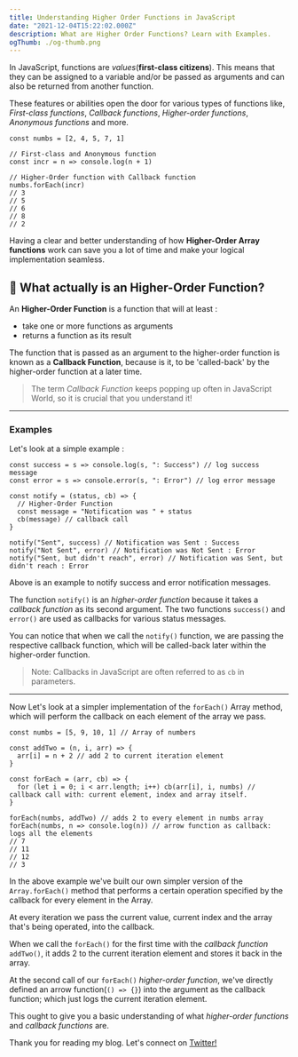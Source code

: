 ```yaml
---
title: Understanding Higher Order Functions in JavaScript
date: "2021-12-04T15:22:02.000Z"
description: What are Higher Order Functions? Learn with Examples.
ogThumb: ./og-thumb.png
---
```


In JavaScript, functions are _values_(**first-class citizens**). This means that they can be assigned to a variable and/or be passed as arguments and can also be returned from another function.

These features or abilities open the door for various types of functions like, _First-class functions_, _Callback functions_, _Higher-order functions_, _Anonymous functions_ and more.

```js{7}
const numbs = [2, 4, 5, 7, 1]

// First-class and Anonymous function
const incr = n => console.log(n + 1)

// Higher-Order function with Callback function
numbs.forEach(incr)
// 3
// 5
// 6
// 8
// 2
```

Having a clear and better understanding of how **Higher-Order Array functions** work can save you a lot of time and make your logical implementation seamless.

## 🤔 What actually is an Higher-Order Function?

An **Higher-Order Function** is a function that will at least :

- take one or more functions as arguments
- returns a function as its result

The function that is passed as an argument to the higher-order function is known as a **Callback Function**, because is it, to be 'called-back' by the higher-order function at a later time.

> The term _Callback Function_ keeps popping up often in JavaScript World, so it is crucial that you understand it!

---

### Examples

Let's look at a simple example :

```js{10,11,12}
const success = s => console.log(s, ": Success") // log success message
const error = s => console.error(s, ": Error") // log error message

const notify = (status, cb) => {
  // Higher-Order Function
  const message = "Notification was " + status
  cb(message) // callback call
}

notify("Sent", success) // Notification was Sent : Success
notify("Not Sent", error) // Notification was Not Sent : Error
notify("Sent, but didn't reach", error) // Notification was Sent, but didn't reach : Error
```

Above is an example to notify success and error notification messages.

The function `notify()` is an _higher-order function_ because it takes a _callback function_ as its second argument.
The two functions `success()` and `error()` are used as callbacks for various status messages.

You can notice that when we call the `notify()` function, we are passing the respective callback function, which will be called-back later within the higher-order function.

> Note: Callbacks in JavaScript are often referred to as `cb` in parameters.

---

Now Let's look at a simpler implementation of the `forEach()` Array method, which will perform the callback on each element of the array we pass.

```js{11,12}
const numbs = [5, 9, 10, 1] // Array of numbers

const addTwo = (n, i, arr) => {
  arr[i] = n + 2 // add 2 to current iteration element
}

const forEach = (arr, cb) => {
  for (let i = 0; i < arr.length; i++) cb(arr[i], i, numbs) // callback call with: current element, index and array itself.
}

forEach(numbs, addTwo) // adds 2 to every element in numbs array
forEach(numbs, n => console.log(n)) // arrow function as callback: logs all the elements
// 7
// 11
// 12
// 3
```

In the above example we've built our own simpler version of the `Array.forEach()` method that performs a certain operation specified by the callback for every element in the Array.

At every iteration we pass the current value, current index and the array that's being operated, into the callback.

When we call the `forEach()` for the first time with the _callback function_ `addTwo()`, it adds 2 to the current iteration element and stores it back in the array.

At the second call of our `forEach()` _higher-order function_, we've directly defined an arrow function(`() => {}`) into the argument as the callback function; which just logs the current iteration element.

This ought to give you a basic understanding of what _higher-order functions_ and _callback functions_ are.

Thank you for reading my blog. Let's connect on [Twitter!](https://twitter.com/linASeervi)
